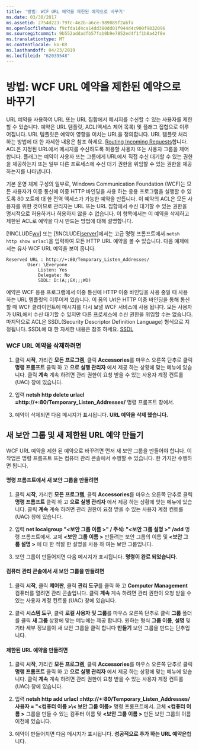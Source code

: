 ```yaml
---
title: '방법: WCF URL 예약을 제한된 예약으로 바꾸기'
ms.date: 03/30/2017
ms.assetid: 2754d223-79fc-4e2b-a6ce-989889f2abfa
ms.openlocfilehash: f9cfda1d4ca14dd380dd01f944d4c900f9832096
ms.sourcegitcommit: 9b552addadfb57fab0b9e7852ed4f1f1b8a42f8e
ms.translationtype: MT
ms.contentlocale: ko-KR
ms.lasthandoff: 04/23/2019
ms.locfileid: "62039548"
---
```

# <a name="how-to-replace-the-wcf-url-reservation-with-a-restricted-reservation"></a>방법: WCF URL 예약을 제한된 예약으로 바꾸기
URL 예약을 사용하여 URL 또는 URL 집합에서 메시지를 수신할 수 있는 사용자를 제한할 수 있습니다. 예약은 URL 템플릿, ACL(액세스 제어 목록) 및 플래그 집합으로 이루어집니다. URL 템플릿은 예약이 영향을 미치는 URL을 정의합니다. URL 템플릿 처리 하는 방법에 대 한 자세한 내용은 참조 하세요. [Routing Incoming Requests](https://go.microsoft.com/fwlink/?LinkId=136764)합니다. ACL은 지정된 URL에서 메시지를 수신하도록 허용할 사용자 또는 사용자 그룹을 제어합니다. 플래그는 예약이 사용자 또는 그룹에게 URL에서 직접 수신 대기할 수 있는 권한을 제공하는지 또는 일부 다른 프로세스에 수신 대기 권한을 위임할 수 있는 권한을 제공하는지를 나타냅니다.  
  
 기본 운영 체제 구성의 일부로, Windows Communication Foundation (WCF)는 모든 사용자가 이중 통신에 이중 HTTP 바인딩을 사용 하는 응용 프로그램을 실행할 수 있도록 80 포트에 대 한 전역 액세스가 가능한 예약을 만듭니다. 이 예약의 ACL은 모든 사용자를 위한 것이므로 관리자는 URL 또는 URL 집합에서 수신 대기할 수 있는 권한을 명시적으로 허용하거나 허용하지 않을 수 없습니다. 이 항목에서는 이 예약을 삭제하고 제한된 ACL로 예약을 다시 만드는 방법에 대해 설명합니다.  
  
 [!INCLUDE[wv](../../../../includes/wv-md.md)] 또는 [!INCLUDE[lserver](../../../../includes/lserver-md.md)]에서는 고급 명령 프롬프트에서 `netsh http show urlacl`을 입력하여 모든 HTTP URL 예약을 볼 수 있습니다.  다음 예제에서는 유사 WCF URL 예약을 보여 줍니다.  
  
```  
Reserved URL : http://+:80/Temporary_Listen_Addresses/  
        User: \Everyone  
            Listen: Yes  
            Delegate: No  
            SDDL: D:(A;;GX;;;WD)  
```  
  
 예약은 WCF 응용 프로그램에서 이중 통신에 HTTP 이중 바인딩을 사용 중일 때 사용 하는 URL 템플릿의 이루어져 있습니다. 이 폼의 Url은 HTTP 이중 바인딩을 통해 통신할 때 WCF 클라이언트에 메시지를 다시 보낼 WCF 서비스에 사용 됩니다. 모든 사용자가 URL에서 수신 대기할 수 있지만 다른 프로세스에 수신 권한을 위임할 수는 없습니다. 마지막으로 ACL은 SSDL(Security Descriptor Definition Language) 형식으로 지정됩니다. SSDL에 대 한 자세한 내용은 참조 하세요. [SSDL](https://go.microsoft.com/fwlink/?LinkId=136789)  
  
### <a name="to-delete-the-wcf-url-reservation"></a>WCF URL 예약을 삭제하려면  
  
1. 클릭 **시작**, 가리킨 **모든 프로그램**, 클릭 **Accessories**를 마우스 오른쪽 단추로 클릭 **명령 프롬프트** 클릭 하 고 **으로 실행 관리자** 에서 제공 하는 상황에 맞는 메뉴에 있습니다. 클릭 **계속** 계속 하려면 관리 권한이 요청 받을 수 있는 사용자 계정 컨트롤 (UAC) 창에 있습니다.  
  
2. 입력 **netsh http delete urlacl =http://+:80/Temporary_Listen_Addresses/**  명령 프롬프트 창에서.  
  
3. 예약이 삭제되면 다음 메시지가 표시됩니다. **URL 예약을 삭제 했습니다.**  
  
## <a name="creating-a-new-security-group-and-new-restricted-url-reservation"></a>새 보안 그룹 및 새 제한된 URL 예약 만들기  
 WCF URL 예약을 제한 된 예약으로 바꾸려면 먼저 새 보안 그룹을 만들어야 합니다. 이 작업은 명령 프롬프트 또는 컴퓨터 관리 콘솔에서 수행할 수 있습니다. 한 가지만 수행하면 됩니다.  
  
#### <a name="to-create-a-new-security-group-from-a-command-prompt"></a>명령 프롬프트에서 새 보안 그룹을 만들려면  
  
1. 클릭 **시작**, 가리킨 **모든 프로그램**, 클릭 **Accessories**를 마우스 오른쪽 단추로 클릭 **명령 프롬프트** 클릭 하 고 **으로 실행 관리자** 에서 제공 하는 상황에 맞는 메뉴에 있습니다. 클릭 **계속** 계속 하려면 관리 권한이 요청 받을 수 있는 사용자 계정 컨트롤 (UAC) 창에 있습니다.  
  
2. 입력 **net localgroup "\<보안 그룹 이름 >" / 주석: "\<보안 그룹 설명 >" /add** 명령 프롬프트에서. 교체  **\<보안 그룹 이름 >** 만들려는 보안 그룹의 이름 및  **\<보안 그룹 설명 >** 에 대 한 적절 한 설명을 사용 하 여는 보안 그룹입니다.  
  
3. 보안 그룹이 만들어지면 다음 메시지가 표시됩니다. **명령이 완료 되었습니다.**  
  
#### <a name="to-create-a-new-security-group-from-the-computer-management-console"></a>컴퓨터 관리 콘솔에서 새 보안 그룹을 만들려면  
  
1. 클릭 **시작**, 클릭 **제어판**, 클릭 **관리 도구**를 클릭 하 고 **Computer Management** 컴퓨터를 열려면 관리 콘솔입니다. 클릭 **계속** 계속 하려면 관리 권한이 요청 받을 수 있는 사용자 계정 컨트롤 (UAC) 창에 있습니다.  
  
2. 클릭 **시스템 도구**, 클릭 **로컬 사용자 및 그룹**를 마우스 오른쪽 단추로 클릭 **그룹** 폴더를 클릭 **새 그룹** 상황에 맞는 메뉴에는 제공 합니다. 원하는 형식 **그룹 이름**, **설명** 및 기타 세부 정보를이 새 보안 그룹을 클릭 합니다 **만들기** 보안 그룹을 만드는 단추입니다.  
  
#### <a name="to-create-the-restricted-url-reservation"></a>제한된 URL 예약을 만들려면  
  
1. 클릭 **시작**, 가리킨 **모든 프로그램**, 클릭 **Accessories**를 마우스 오른쪽 단추로 클릭 **명령 프롬프트** 클릭 하 고 **으로 실행 관리자** 에서 제공 하는 상황에 맞는 메뉴에 있습니다. 클릭 **계속** 계속 하려면 관리 권한이 요청 받을 수 있는 사용자 계정 컨트롤 (UAC) 창에 있습니다.  
  
2. 입력 **netsh http add urlacl =http://+:80/Temporary_Listen_Addresses/ 사용자 = "\<컴퓨터 이름 >\\< 보안 그룹 이름\>**  명령 프롬프트에서. 교체  **\<컴퓨터 이름 >** 그룹을 만들 수 있는 컴퓨터 이름 및  **\<보안 그룹 이름 >** 만든 보안 그룹의 이름 이전에 있습니다.  
  
3. 예약이 만들어지면 다음 메시지가 표시됩니다. **성공적으로 추가 하는 URL 예약은**합니다.
